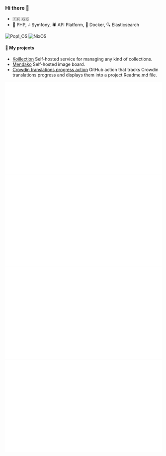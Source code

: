 ### Hi there 👋

- 🇫🇷 🇬🇧
- 🐘 PHP, 🎶 Symfony, 🕷️ API Platform, 🐳 Docker, 🔍 Elasticsearch


![Pop!\_OS](https://img.shields.io/badge/Pop!_OS-48B9C7?style=for-the-badge&logo=Pop!_OS&logoColor=white)
![NixOS](https://img.shields.io/badge/NIXOS-5277C3.svg?style=for-the-badge&logo=NixOS&logoColor=white)

#### :seedling: My projects
- [Koillection](https://github.com/benjaminjonard/koillection) Self-hosted service for managing any kind of collections. 
- [Mendako](https://github.com/benjaminjonard/mendako) Self-hosted image board. 
- [Crowdin translations progress action](https://github.com/benjaminjonard/crowdin-translations-progress-action) GitHub action that tracks Crowdin translations progress and displays them into a project Readme.md file.

<p align="center">
    <img src="https://raw.githubusercontent.com/benjaminjonard/github-stats/master/generated/overview.svg#gh-dark-mode-only">
    <img src="https://raw.githubusercontent.com/benjaminjonard/github-stats/master/generated/languages.svg#gh-dark-mode-only">
    <img src="https://raw.githubusercontent.com/benjaminjonard/github-stats/master/generated/overview.svg#gh-light-mode-only">
    <img src="https://raw.githubusercontent.com/benjaminjonard/github-stats/master/generated/languages.svg#gh-light-mode-only">
</p>
